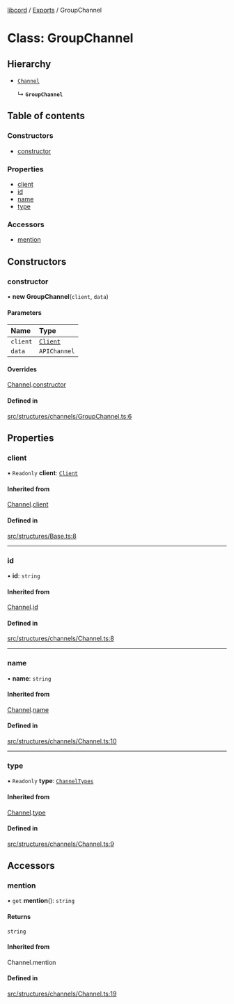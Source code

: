 [libcord](../README.md) / [Exports](../modules.md) / GroupChannel

# Class: GroupChannel

## Hierarchy

- [`Channel`](Channel.md)

  ↳ **`GroupChannel`**

## Table of contents

### Constructors

- [constructor](GroupChannel.md#constructor)

### Properties

- [client](GroupChannel.md#client)
- [id](GroupChannel.md#id)
- [name](GroupChannel.md#name)
- [type](GroupChannel.md#type)

### Accessors

- [mention](GroupChannel.md#mention)

## Constructors

### constructor

• **new GroupChannel**(`client`, `data`)

#### Parameters

| Name | Type |
| :------ | :------ |
| `client` | [`Client`](Client.md) |
| `data` | `APIChannel` |

#### Overrides

[Channel](Channel.md).[constructor](Channel.md#constructor)

#### Defined in

[src/structures/channels/GroupChannel.ts:6](https://github.com/Libcord/libcord/blob/f2b4cca/src/structures/channels/GroupChannel.ts#L6)

## Properties

### client

• `Readonly` **client**: [`Client`](Client.md)

#### Inherited from

[Channel](Channel.md).[client](Channel.md#client)

#### Defined in

[src/structures/Base.ts:8](https://github.com/Libcord/libcord/blob/f2b4cca/src/structures/Base.ts#L8)

___

### id

• **id**: `string`

#### Inherited from

[Channel](Channel.md).[id](Channel.md#id)

#### Defined in

[src/structures/channels/Channel.ts:8](https://github.com/Libcord/libcord/blob/f2b4cca/src/structures/channels/Channel.ts#L8)

___

### name

• **name**: `string`

#### Inherited from

[Channel](Channel.md).[name](Channel.md#name)

#### Defined in

[src/structures/channels/Channel.ts:10](https://github.com/Libcord/libcord/blob/f2b4cca/src/structures/channels/Channel.ts#L10)

___

### type

• `Readonly` **type**: [`ChannelTypes`](../enums/ChannelTypes.md)

#### Inherited from

[Channel](Channel.md).[type](Channel.md#type)

#### Defined in

[src/structures/channels/Channel.ts:9](https://github.com/Libcord/libcord/blob/f2b4cca/src/structures/channels/Channel.ts#L9)

## Accessors

### mention

• `get` **mention**(): `string`

#### Returns

`string`

#### Inherited from

Channel.mention

#### Defined in

[src/structures/channels/Channel.ts:19](https://github.com/Libcord/libcord/blob/f2b4cca/src/structures/channels/Channel.ts#L19)
